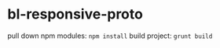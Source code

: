 bl-responsive-proto
===================

pull down npm modules:  `npm install`
build project: `grunt build`